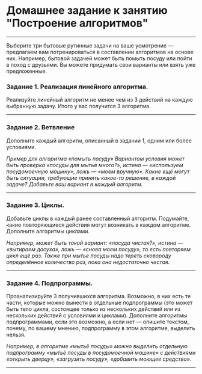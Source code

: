 # Домашнее задание к занятию "Построение алгоритмов"

------

Выберите три бытовые рутинные задачи на ваше усмотрение — предлагаем вам потренироваться в составлении алгоритмов на основе них. Например, бытовой задачей может быть помыть посуду или пойти в поход с друзьями. Вы можете придумать свои варианты или взять уже предложенные.


### Задание 1. Реализация линейного алгоритма.

Реализуйте линейный алгоритм не менее чем из 3 действий на каждую выбранную задачу. Итого у вас получится 3 алгоритма.

------

### Задание 2. Ветвление

Дополните каждый алгоритм, описанный в задании 1, одним или более условиями.

*Пример для алгоритма «помыть посуду»
Вариантом условия может быть проверка «посуды для мытья много?», истина — «используем посудомоечную машину», ложь — «моем вручную». Какие ещё могут быть ситуации, требующие принять какое-то решение, в каждой задаче? Добавьте ваш вариант в каждый алгоритм.*

------

### Задание 3. Циклы.

Добавьте циклы в каждый ранее составленный алгоритм. Подумайте, какие повторяющиеся действия могут возникать в каждом алгоритме. Дополните алгоритмы циклами.

*Например, может быть такой вариант: «посуда чистая?», истина — «вытираем досуха», ложь — «снова моем посуду», то есть повторяем цикл ещё раз. Также при мытье посуды надо тереть сковороду определённое количество раз, пока она недостаточно чистая.*

------

### Задание 4. Подпрограммы.

Проанализируйте 3 получившихся алгоритма. Возможно, в них есть те части, которые можно вынести в отдельные подпрограммы (это может быть тело цикла, состоящее только из нескольких действий или из нескольких действий с условиями и циклами).
Дополните алгоритмы подпрограммами, если это возможно, а если нет — опишите текстом, почему, по вашему мнению, подпрограмму в этом алгоритме, выделить нельзя.

*Например, в алгоритме «мытьё посуды» можно выделить отдельную подпрограмму «мытьё посуды в посудомоечной машине» с действиями «открыть дверцу», «загрузить посуду», «добавить моющее средство».*


------
